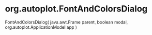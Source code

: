 # org.autoplot.FontAndColorsDialog
FontAndColorsDialog( java.awt.Frame parent, boolean modal, org.autoplot.ApplicationModel app )


